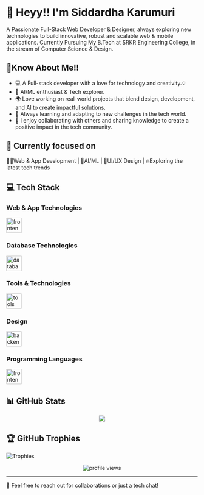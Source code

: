# 👋 Heyy!! I'm Siddardha Karumuri

A Passionate Full-Stack Web Developer & Designer, always exploring new technologies to build innovative, robust and scalable web & mobile applications. Currently Pursuing My B.Tech at SRKR Engineering College, in the stream of Computer Science & Design.

## 🚀Know About Me!!

- 💻 A Full-stack developer with a love for technology and creativity.💡
- 🤖 AI/ML enthusiast & Tech explorer.
- 🌍 Love working on real-world projects that blend design, development, and AI to create impactful solutions.
- 🌱 Always learning and adapting to new challenges in the tech world.
- 🤝 I enjoy collaborating with others and sharing knowledge to create a positive impact in the tech community.<br/>

## 🎯 Currently focused on <br/>

   👨‍💻Web & App Development | 🤖AI/ML | 🎨UI/UX Design | 🔥Exploring the latest tech trends<br/>


## 💻 Tech Stack

### Web & App Technologies
<div align="left">
  <img src="https://skillicons.dev/icons?i=html,css,js,php,bootstrap,react,nodejs,expressjs,nextjs,vue,ts,tailwind,flask" height="40" alt="frontend stack"/>
</div>

### Database Technologies
<div align="left">
  <img src="https://skillicons.dev/icons?i=mysql,mongodb,firebase,supabase,postgres" height="40" alt="database stack"/>
</div>

### Tools & Technologies
<div align="left">
  <img src="https://skillicons.dev/icons?i=git,github,postman,vercel,notion,netlify,vscode," height="40" alt="tools stack"/>
</div>

### Design
<div align="left">
  <img src="https://skillicons.dev/icons?i=figma,threejs,webflow" height="40" alt="backend stack"/>
</div>

### Programming Languages
<div align="left">
  <img src="https://skillicons.dev/icons?i=c,py,java,js" height="40" alt="frontend stack"/>
</div>


## 📊 GitHub Stats

<div align="center">

![](https://github-readme-streak-stats.herokuapp.com/?user=siddardha003&theme=tokyonight&hide_border=true)<br/>

</div>

## 🏆 GitHub Trophies

![Trophies](https://github-profile-trophy.vercel.app/?username=siddardha003&theme=tokyonight&no-frame=true&no-bg=false&margin-w=4)

<div align="center">
  <img src="https://komarev.com/ghpvc/?username=siddardha003&label=Profile%20views&color=0e75b6&style=flat" alt="profile views" />
</div>

---

💬 Feel free to reach out for collaborations or just a tech chat!
